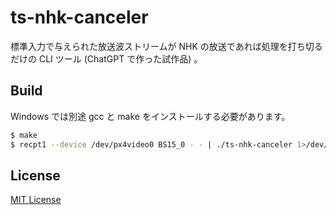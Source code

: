 
# ts-nhk-canceler

標準入力で与えられた放送波ストリームが NHK の放送であれば処理を打ち切るだけの CLI ツール (ChatGPT で作った試作品) 。

## Build

Windows では別途 gcc と make をインストールする必要があります。

```sh
$ make
$ recpt1 --device /dev/px4video0 BS15_0 - - | ./ts-nhk-canceler 1>/dev/null
```

## License

[MIT License](License.txt)
